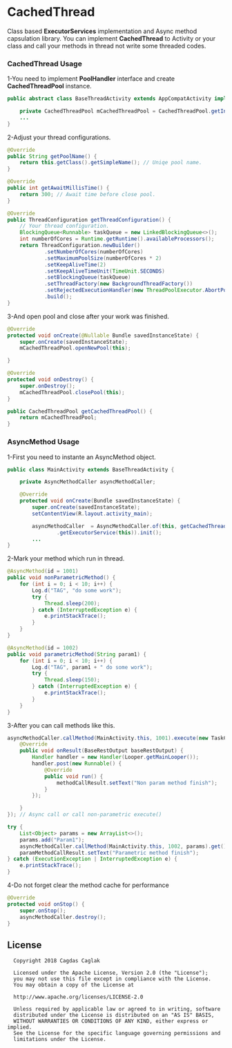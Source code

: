 # CachedThread
Class based **ExecutorServices** implementation and Async method capsulation library. You can implement **CachedThread** to
Activity or your class and call your methods in thread not write some threaded codes.

### CachedThread Usage
1-You need to implement **PoolHandler** interface and create **CachedThreadPool** instance.
```java
public abstract class BaseThreadActivity extends AppCompatActivity implements PoolHandler {

    private CachedThreadPool mCachedThreadPool = CachedThreadPool.getInstance();
    ...
}
```
2-Adjust your thread configurations.
```java
@Override
public String getPoolName() {
    return this.getClass().getSimpleName(); // Uniqe pool name.
}

@Override
public int getAwaitMillisTime() {
    return 300; // Await time before close pool.
}

@Override
public ThreadConfiguration getThreadConfiguration() {
    // Your thread configuration.
    BlockingQueue<Runnable> taskQueue = new LinkedBlockingQueue<>();
    int numberOfCores = Runtime.getRuntime().availableProcessors();
    return ThreadConfiguration.newBuilder()
            .setNumberOfCores(numberOfCores)
            .setMaximumPoolSize(numberOfCores * 2)
            .setKeepAliveTime(2)
            .setKeepAliveTimeUnit(TimeUnit.SECONDS)
            .setBlockingQueue(taskQueue)
            .setThreadFactory(new BackgroundThreadFactory())
            .setRejectedExecutionHandler(new ThreadPoolExecutor.AbortPolicy())
            .build();
}
```
3-And open pool and close after your work was finished.
```java
@Override
protected void onCreate(@Nullable Bundle savedInstanceState) {
    super.onCreate(savedInstanceState);
    mCachedThreadPool.openNewPool(this);

}

@Override
protected void onDestroy() {
    super.onDestroy();
    mCachedThreadPool.closePool(this);
}

public CachedThreadPool getCachedThreadPool() {
    return mCachedThreadPool;
}
```
### AsyncMethod Usage
1-First you need to instante an AsyncMethod object.
```java
public class MainActivity extends BaseThreadActivity {

    private AsyncMethodCaller asyncMethodCaller;

    @Override
    protected void onCreate(Bundle savedInstanceState) {
        super.onCreate(savedInstanceState);
        setContentView(R.layout.activity_main);

        asyncMethodCaller  = AsyncMethodCaller.of(this, getCachedThreadPool()
                .getExecutorService(this)).init();
        ...
}
```
2-Mark your method which run in thread.
```java
@AsyncMethod(id = 1001)
public void nonParametricMethod() {
    for (int i = 0; i < 10; i++) {
        Log.d("TAG", "do some work");
        try {
            Thread.sleep(200);
        } catch (InterruptedException e) {
            e.printStackTrace();
        }
    }
}

@AsyncMethod(id = 1002)
public void parametricMethod(String param1) {
    for (int i = 0; i < 10; i++) {
        Log.d("TAG", param1 + " do some work");
        try {
            Thread.sleep(150);
        } catch (InterruptedException e) {
            e.printStackTrace();
        }
    }
}
```
3-After you can call methods like this.
```java
asyncMethodCaller.callMethod(MainActivity.this, 1001).execute(new TaskCallback<BaseRestOutput>() {
    @Override
    public void onResult(BaseRestOutput baseRestOutput) {
        Handler handler = new Handler(Looper.getMainLooper());
        handler.post(new Runnable() {
            @Override
            public void run() {
                methodCallResult.setText("Non param method finish");
            }
        });

    }
}); // Async call or call non-parametric execute()

try {
    List<Object> params = new ArrayList<>();
    params.add("Param1");
    asyncMethodCaller.callMethod(MainActivity.this, 1002, params).get(); // Wait until finish
    paramMethodCallResult.setText("Parametric method finish");
} catch (ExecutionException | InterruptedException e) {
    e.printStackTrace();
}
```
4-Do not forget clear the method cache for performance
```java
@Override
protected void onStop() {
    super.onStop();
    asyncMethodCaller.destroy();
}
```
License
-------

      Copyright 2018 Cagdas Caglak

      Licensed under the Apache License, Version 2.0 (the "License");
      you may not use this file except in compliance with the License.
      You may obtain a copy of the License at

      http://www.apache.org/licenses/LICENSE-2.0

      Unless required by applicable law or agreed to in writing, software
      distributed under the License is distributed on an "AS IS" BASIS,
      WITHOUT WARRANTIES OR CONDITIONS OF ANY KIND, either express or implied.
      See the License for the specific language governing permissions and
      limitations under the License.
